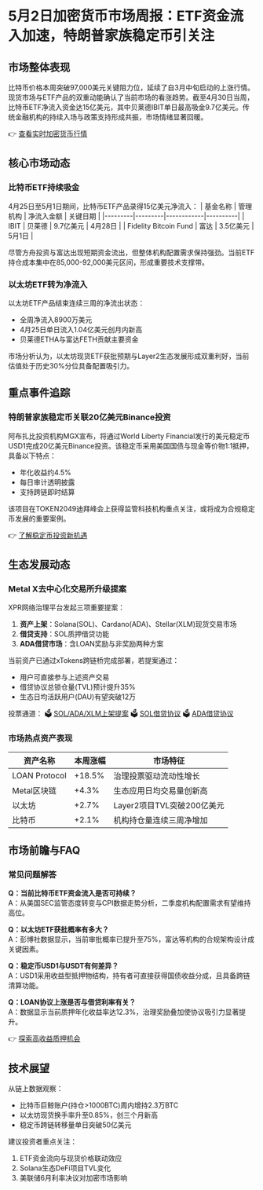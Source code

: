# 5月2日加密货币市场周报：ETF资金流入加速，特朗普家族稳定币引关注

## 市场整体表现
比特币价格本周突破97,000美元关键阻力位，延续了自3月中旬启动的上涨行情。现货市场与ETF产品的双重动能确认了当前市场的看涨趋势。截至4月30日当周，比特币ETF净流入资金达15亿美元，其中贝莱德IBIT单日最高吸金9.7亿美元。传统金融机构的持续入场与政策支持形成共振，市场情绪显著回暖。

👉 [查看实时加密货币行情](https://bit.ly/okx_welcome)

## 核心市场动态

### 比特币ETF持续吸金
4月25日至5月1日期间，比特币ETF产品录得15亿美元净流入：
| 基金名称 | 管理机构 | 净流入金额 | 关键日期 |
|---------|---------|------------|----------|
| IBIT    | 贝莱德  | 9.7亿美元  | 4月28日  |
| Fidelity Bitcoin Fund | 富达  | 3.5亿美元  | 5月1日   |

尽管方舟投资与富达出现短期资金流出，但整体机构配置需求保持强劲。当前ETF持仓成本集中在85,000-92,000美元区间，形成重要技术支撑带。

### 以太坊ETF转为净流入
以太坊ETF产品结束连续三周的净流出状态：
- 全周净流入8900万美元
- 4月25日单日流入1.04亿美元创月内新高
- 贝莱德ETHA与富达FETH贡献主要资金

市场分析认为，以太坊现货ETF获批预期与Layer2生态发展形成双重利好，当前估值处于历史30%分位具备配置吸引力。

## 重点事件追踪

### 特朗普家族稳定币关联20亿美元Binance投资
阿布扎比投资机构MGX宣布，将通过World Liberty Financial发行的美元稳定币USD1完成20亿美元Binance投资。该稳定币采用美国国债与现金等价物1:1抵押，具备以下特点：
- 年化收益约4.5%
- 每日审计透明披露
- 支持跨链即时结算

该项目在TOKEN2049迪拜峰会上获得监管科技机构重点关注，或将成为合规稳定币发展的重要案例。

👉 [了解稳定币投资新机遇](https://bit.ly/okx_welcome)

## 生态发展动态

### Metal X去中心化交易所升级提案
XPR网络治理平台发起三项重要提案：
1. **资产上架**：Solana(SOL)、Cardano(ADA)、Stellar(XLM)现货交易市场
2. **借贷支持**：SOL质押借贷功能
3. **ADA借贷市场**：含LOAN奖励与非奖励两种方案

当前资产已通过xTokens跨链桥完成部署，若提案通过：
- 用户可直接参与上述资产交易
- 借贷协议总锁仓量(TVL)预计提升35%
- 生态日均活跃用户(DAU)有望突破12万

投票通道：
🗳️ [SOL/ADA/XLM上架提案](https://gov.xprnetwork.org/communities/3/proposals/680a5823f4f4d9492c3d68ec)
🗳️ [SOL借贷协议](https://gov.xprnetwork.org/communities/5/proposals/6813cb29f27f8365c08a4e58)
🗳️ [ADA借贷协议](https://gov.xprnetwork.org/communities/5/proposals/6813cb6ef27f8365c08a4ef5)

### 市场热点资产表现
| 资产名称       | 本周涨幅 | 市场特征                     |
|----------------|----------|------------------------------|
| LOAN Protocol  | +18.5%   | 治理投票驱动流动性增长       |
| Metal区块链    | +4.3%    | 生态应用日均交易量创新高     |
| 以太坊         | +2.7%    | Layer2项目TVL突破200亿美元   |
| 比特币         | +2.1%    | 机构持仓量连续三周净增加     |

## 市场前瞻与FAQ

### 常见问题解答
**Q：当前比特币ETF资金流入是否可持续？**  
A：从美国SEC监管态度转变与CPI数据走势分析，二季度机构配置需求有望维持高位。

**Q：以太坊ETF获批概率有多大？**  
A：彭博社数据显示，当前审批概率已提升至75%，富达等机构的合规架构设计成关键因素。

**Q：稳定币USD1与USDT有何差异？**  
A：USD1采用收益型抵押物结构，持有者可直接获得国债收益分成，且具备跨链清算功能。

**Q：LOAN协议上涨是否与借贷利率有关？**  
A：数据显示当前质押年化收益率达12.3%，治理奖励叠加使协议吸引力显著提升。

👉 [探索高收益质押机会](https://bit.ly/okx_welcome)

## 技术展望
从链上数据观察：
- 比特币巨鲸账户(持仓>1000BTC)周内增持2.3万BTC
- 以太坊现货换手率升至0.85%，创三个月新高
- 稳定币跨链转移量单日突破50亿美元

建议投资者重点关注：
1. ETF资金流向与现货价格联动效应
2. Solana生态DeFi项目TVL变化
3. 美联储6月利率决议对加密市场影响
